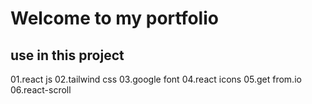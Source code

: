 # Welcome to my portfolio
 
## use in this project
01.react js
02.tailwind css
03.google font
04.react icons
05.get from.io
06.react-scroll 
